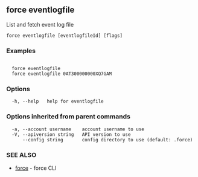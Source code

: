 ## force eventlogfile

List and fetch event log file

```
force eventlogfile [eventlogfileId] [flags]
```

### Examples

```

  force eventlogfile
  force eventlogfile 0AT300000000XQ7GAM

```

### Options

```
  -h, --help   help for eventlogfile
```

### Options inherited from parent commands

```
  -a, --account username    account username to use
  -V, --apiversion string   API version to use
      --config string       config directory to use (default: .force)
```

### SEE ALSO

* [force](force.md)	 - force CLI

